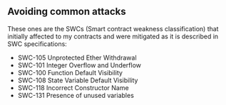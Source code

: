 ## Avoiding common attacks

These ones are the SWCs (Smart contract weakness classification) that initially affected to my contracts and were mitigated as it is described in SWC specifications:

* SWC-105 Unprotected Ether Withdrawal
* SWC-101 Integer Overflow and Underflow
* SWC-100 Function Default Visibility
* SWC-108 State Variable Default Visibility
* SWC-118 Incorrect Constructor Name
* SWC-131 Presence of unused variables




